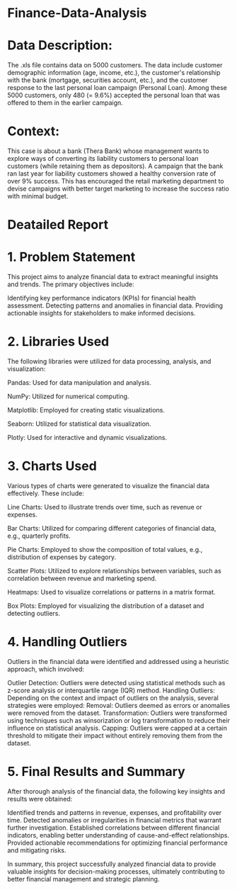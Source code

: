 # Finance-Data-Analysis

# Data Description:
The .xls file contains data on 5000 customers. The data include customer demographic information (age, income, etc.), the customer's relationship with the bank (mortgage, securities account, etc.), and the customer response to the last personal loan campaign (Personal Loan). Among these 5000 customers, only 480 (= 9.6%) accepted the personal loan that was offered to them in the earlier campaign.

# Context: 
This case is about a bank (Thera Bank) whose management wants to explore ways of converting its liability customers to personal loan customers (while retaining them as depositors). A campaign that the bank ran last year for liability customers showed a healthy conversion rate of over 9% success. This has encouraged the retail marketing department to devise campaigns with better target marketing to increase the success ratio with minimal budget.

# Deatailed Report

# 1. Problem Statement
This project aims to analyze financial data to extract meaningful insights and trends. The primary objectives include:

Identifying key performance indicators (KPIs) for financial health assessment.
Detecting patterns and anomalies in financial data.
Providing actionable insights for stakeholders to make informed decisions.

# 2. Libraries Used
The following libraries were utilized for data processing, analysis, and visualization:

Pandas: Used for data manipulation and analysis.

NumPy: Utilized for numerical computing.

Matplotlib: Employed for creating static visualizations.

Seaborn: Utilized for statistical data visualization.

Plotly: Used for interactive and dynamic visualizations.

# 3. Charts Used
Various types of charts were generated to visualize the financial data effectively. These include:

Line Charts: Used to illustrate trends over time, such as revenue or expenses.

Bar Charts: Utilized for comparing different categories of financial data, e.g., quarterly profits.

Pie Charts: Employed to show the composition of total values, e.g., distribution of expenses by category.

Scatter Plots: Utilized to explore relationships between variables, such as correlation between revenue and marketing spend.

Heatmaps: Used to visualize correlations or patterns in a matrix format.

Box Plots: Employed for visualizing the distribution of a dataset and detecting outliers.

# 4. Handling Outliers
Outliers in the financial data were identified and addressed using a heuristic approach, which involved:

Outlier Detection: Outliers were detected using statistical methods such as z-score analysis or interquartile range (IQR) method.
Handling Outliers: Depending on the context and impact of outliers on the analysis, several strategies were employed:
Removal: Outliers deemed as errors or anomalies were removed from the dataset.
Transformation: Outliers were transformed using techniques such as winsorization or log transformation to reduce their influence on statistical analysis.
Capping: Outliers were capped at a certain threshold to mitigate their impact without entirely removing them from the dataset.

# 5. Final Results and Summary
After thorough analysis of the financial data, the following key insights and results were obtained:

Identified trends and patterns in revenue, expenses, and profitability over time.
Detected anomalies or irregularities in financial metrics that warrant further investigation.
Established correlations between different financial indicators, enabling better understanding of cause-and-effect relationships.
Provided actionable recommendations for optimizing financial performance and mitigating risks.

In summary, this project successfully analyzed financial data to provide valuable insights for decision-making processes, ultimately contributing to better financial management and strategic planning.
